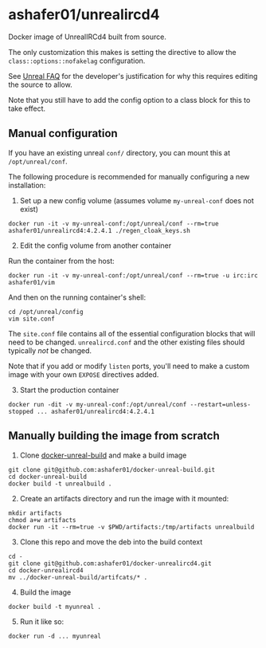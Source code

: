 # ashafer01/unrealircd4

Docker image of UnrealIRCd4 built from source.

The only customization this makes is setting the directive to allow the
`class::options::nofakelag` configuration.

See [Unreal FAQ](https://www.unrealircd.org/docs/FAQ#Why_is_UnrealIRCd_responding_slowly_.28laggy.29._It.27s_only_processing_1_line_per_second.3F.3F)
for the developer's justification for why this requires editing the source to allow.

Note that you still have to add the config option to a class block for this to
take effect.

## Manual configuration

If you have an existing unreal `conf/` directory, you can mount this at
`/opt/unreal/conf`.

The following procedure is recommended for manually configuring a new
installation:

1. Set up a new config volume (assumes volume `my-unreal-conf` does not exist)

```
docker run -it -v my-unreal-conf:/opt/unreal/conf --rm=true ashafer01/unrealircd4:4.2.4.1 ./regen_cloak_keys.sh
```

2. Edit the config volume from another container

Run the container from the host:
```
docker run -it -v my-unreal-conf:/opt/unreal/conf --rm=true -u irc:irc ashafer01/vim
```

And then on the running container's shell:
```
cd /opt/unreal/config
vim site.conf
```

The `site.conf` file contains all of the essential configuration blocks that
will need to be changed. `unrealircd.conf` and the other existing files should
typically _not_ be changed.

Note that if you add or modify `listen` ports, you'll need to make a custom
image with your own `EXPOSE` directives added.

3. Start the production container

```
docker run -dit -v my-unreal-conf:/opt/unreal/conf --restart=unless-stopped ... ashafer01/unrealircd4:4.2.4.1
```

## Manually building the image from scratch

1. Clone [docker-unreal-build](https://github.com/ashafer01/docker-unreal-build) and make a build
image

```
git clone git@github.com:ashafer01/docker-unreal-build.git
cd docker-unreal-build
docker build -t unrealbuild .
```

2. Create an artifacts directory and run the image with it mounted:

```
mkdir artifacts
chmod a+w artifacts
docker run -it --rm=true -v $PWD/artifacts:/tmp/artifacts unrealbuild
```

3. Clone this repo and move the deb into the build context

```
cd -
git clone git@github.com:ashafer01/docker-unrealircd4.git
cd docker-unrealircd4
mv ../docker-unreal-build/artifcats/* .
```

4. Build the image

```
docker build -t myunreal .
```

5. Run it like so:

```
docker run -d ... myunreal
```
